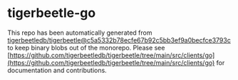 # tigerbeetle-go
This repo has been automatically generated from [tigerbeetledb/tigerbeetle@c5a5332b78ecfe67b92c5bb3ef9a0becfce3793c](https://github.com/tigerbeetledb/tigerbeetle/commit/c5a5332b78ecfe67b92c5bb3ef9a0becfce3793c) to keep binary blobs out of the monorepo. Please see [https://github.com/tigerbeetledb/tigerbeetle/tree/main/src/clients/go](https://github.com/tigerbeetledb/tigerbeetle/tree/main/src/clients/go) for documentation and contributions.
